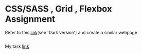 # CSS/SASS , Grid , Flexbox Assignment

Refer to this [link](https://preview.themeforest.net/item/maido-multipurpose-ghost-blog-theme/full_screen_preview/24837109?_ga=2.259990478.570486835.1654146705-2133876429.1654146705)(see 'Dark version') and create a similar webpage

## 
My task [link](https://roflankaban.github.io/bof-CSS/)
